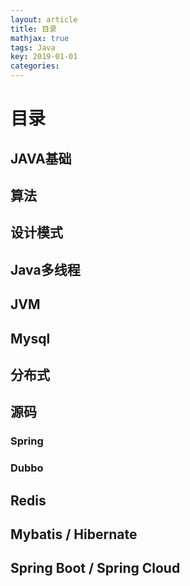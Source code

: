 ```yaml
---
layout: article
title: 目录
mathjax: true
tags: Java
key: 2019-01-01
categories:
---
```

# 目录
## JAVA基础
## 算法
## 设计模式
## Java多线程
## JVM
## Mysql
## 分布式
## 源码
### Spring
### Dubbo
## Redis
## Mybatis / Hibernate
## Spring Boot / Spring Cloud
